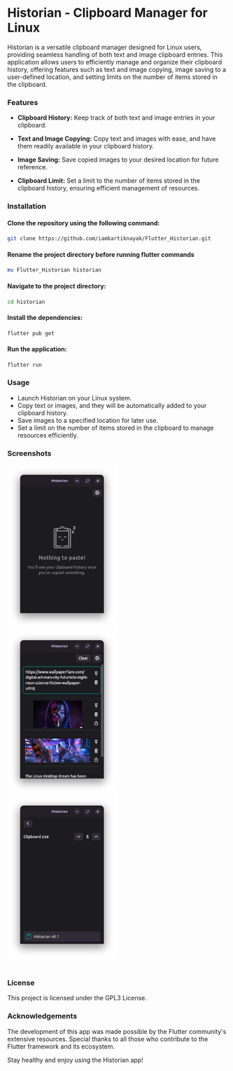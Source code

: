 # Historian - Clipboard Manager for Linux

Historian is a versatile clipboard manager designed for Linux users, providing seamless handling of both text and image clipboard entries. This application allows users to efficiently manage and organize their clipboard history, offering features such as text and image copying, image saving to a user-defined location, and setting limits on the number of items stored in the clipboard.

### Features

- **Clipboard History:** Keep track of both text and image entries in your clipboard.
- **Text and Image Copying:** Copy text and images with ease, and have them readily available in your clipboard history.

- **Image Saving:** Save copied images to your desired location for future reference.

- **Clipboard Limit:** Set a limit to the number of items stored in the clipboard history, ensuring efficient management of resources.

### Installation

#### Clone the repository using the following command:

```bash
git clone https://github.com/iamkartiknayak/Flutter_Historian.git
```

#### Rename the project directory before running flutter commands

```bash
mv Flutter_Historian historian
```

#### Navigate to the project directory:

```bash
cd historian
```

#### Install the dependencies:

```bash
flutter pub get
```

#### Run the application:

```bash
flutter run
```

### Usage

- Launch Historian on your Linux system.
- Copy text or images, and they will be automatically added to your clipboard history.
- Save images to a specified location for later use.
- Set a limit on the number of items stored in the clipboard to manage resources efficiently.

### Screenshots

<img src="./screenshots/0.png" alt="Example Image" width="250">&nbsp;&nbsp;&nbsp;
<img src="./screenshots/1.png" alt="Example Image" width="250">&nbsp;&nbsp;&nbsp;
<img src="./screenshots/2.png" alt="Example Image" width="250"><br><br>

### License

This project is licensed under the GPL3 License.

### Acknowledgements

The development of this app was made possible by the Flutter community's extensive resources. Special thanks to all those who contribute to the Flutter framework and its ecosystem.

Stay healthy and enjoy using the Historian app!
